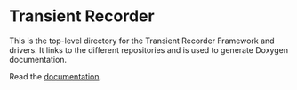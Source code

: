 # Transient Recorder

This is the top-level directory for the Transient Recorder Framework and drivers.
It links to the different repositories and is used to generate Doxygen documentation.

Read the [documentation](https://cdn.rawgit.com/epics-modules/transRecorder/doc-1/documentation/index.html).
